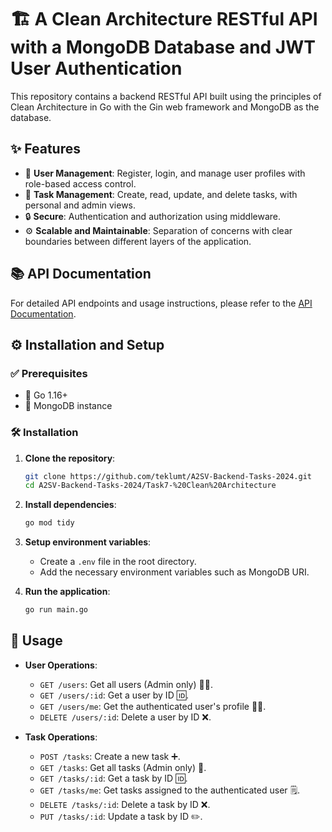 # 🏗️ A Clean Architecture RESTful API with a MongoDB Database and JWT User Authentication

This repository contains a backend RESTful API built using the principles of Clean Architecture in Go with the Gin web framework and MongoDB as the database.

## ✨ Features

- 👤 **User Management**: Register, login, and manage user profiles with role-based access control.
- 📝 **Task Management**: Create, read, update, and delete tasks, with personal and admin views.
- 🔒 **Secure**: Authentication and authorization using middleware.
- ⚙️ **Scalable and Maintainable**: Separation of concerns with clear boundaries between different layers of the application.

## 📚 API Documentation

For detailed API endpoints and usage instructions, please refer to the [API Documentation](https://documenter.getpostman.com/view/32898780/2sA3s1oruU).

## ⚙️ Installation and Setup

### ✅ Prerequisites

- 🐹 Go 1.16+
- 🍃 MongoDB instance

### 🛠️ Installation

1. **Clone the repository**:

   ```bash
   git clone https://github.com/teklumt/A2SV-Backend-Tasks-2024.git
   cd A2SV-Backend-Tasks-2024/Task7-%20Clean%20Architecture
   ```

2. **Install dependencies**:

   ```bash
   go mod tidy
   ```

3. **Setup environment variables**:

   - Create a `.env` file in the root directory.
   - Add the necessary environment variables such as MongoDB URI.

4. **Run the application**:
   ```bash
   go run main.go
   ```

## 🚀 Usage

- **User Operations**:

  - `GET /users`: Get all users (Admin only) 👨‍💻.
  - `GET /users/:id`: Get a user by ID 🆔.
  - `GET /users/me`: Get the authenticated user's profile 🧑‍💼.
  - `DELETE /users/:id`: Delete a user by ID ❌.

- **Task Operations**:
  - `POST /tasks`: Create a new task ➕.
  - `GET /tasks`: Get all tasks (Admin only) 📄.
  - `GET /tasks/:id`: Get a task by ID 🆔.
  - `GET /tasks/me`: Get tasks assigned to the authenticated user 🗒️.
  - `DELETE /tasks/:id`: Delete a task by ID ❌.
  - `PUT /tasks/:id`: Update a task by ID ✏️.
